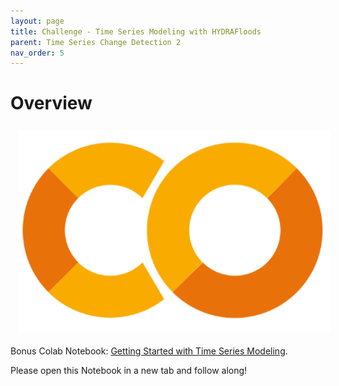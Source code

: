 ```yaml
---
layout: page
title: Challenge - Time Series Modeling with HYDRAFloods 
parent: Time Series Change Detection 2
nav_order: 5
---
```


# Overview

<img align="center" src="../images/time-series-2/colab-logo.PNG" hspace="12" vspace="8" width="500">

Bonus Colab Notebook: [Getting Started with Time Series Modeling](https://colab.research.google.com/drive/1pDFO_1Wf8X17TiIAdIiY_BwQZjhiTxTj?usp=sharing).

Please open this Notebook in a new tab and follow along!